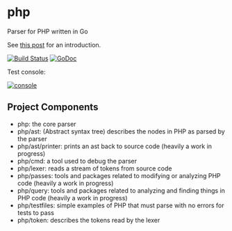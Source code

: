 php
===

Parser for PHP written in Go

See [this post](https://stephensearles.com/?p=288) for an introduction.

[![Build Status](https://travis-ci.org/stephens2424/php.svg)](https://travis-ci.org/stephens2424/php) [![GoDoc](https://godoc.org/github.com/stephens2424/php?status.svg)](https://godoc.org/github.com/stephens2424/php)

Test console:

[![console](https://stephensearles.com/wp-content/uploads/2014/07/Screen-Shot-2014-07-27-at-12.02.32-PM.png)](https://phpconsole.stephensearles.com)

## Project Components

- php: the core parser
- php/ast: (Abstract syntax tree) describes the nodes in PHP as parsed by the parser
- php/ast/printer: prints an ast back to source code (heavily a work in progress)
- php/cmd: a tool used to debug the parser
- php/lexer: reads a stream of tokens from source code
- php/passes: tools and packages related to modifying or analyzing PHP code (heavily a work in progress)
- php/query: tools and packages related to analyzing and finding things in PHP code (heavily a work in progress)
- php/testfiles: simple examples of PHP that must parse with no errors for tests to pass
- php/token: describes the tokens read by the lexer
